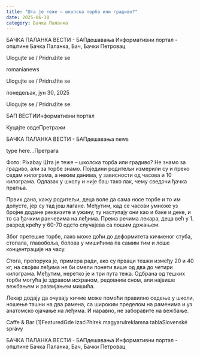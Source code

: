```yaml
---
title: "Шта је теже – школска торба или градиво?"
date: 2025-06-30
category: Бачка Паланка
---
```


БАЧКА ПАЛАНКА ВЕСТИ - БАПдешавања Информативни портал - општине Бачка Паланка, Бач, Бачки Петровац

Ulogujte se / Pridružite se

romanianews

Ulogujte se / Pridružite se

понедељак, јун 30, 2025

Ulogujte se / Pridružite se

БАП ВЕСТИИнформативни портал

Куцајте овдеПретражи

БАЧКА ПАЛАНКА ВЕСТИ - БАПдешавања news

type here...Претрага

Фото: Pixabay
            Шта је теже – школска торба или градиво? Не знамо за градиво, али за торбе знамо. Поједини родитељи измерили су и преко седам килограма, а неким данима, у зависности од часова и 10 килограма. Одлазак у школу и није баш тако лак, чему сведочи ђачка пратња.

Првих дана, кажу родитељи, деца воле да сама носе торбе и то им допусте, јер су тад још лагане. Међутим, кад се часови умноже уз бројне додане реквизите и ужину, ту наступају они као и баке и деке, и то са ђачким ранчевима на леђима.
Према речима лекара, деца већ у 1. разред крећу у 60-70 одсто случајева са лошим држањем.


Због претешке торбе, лако може доћи до деформитета кичменог стуба, стопала, главобоља, болова у мишићима па самим тим и лоше концентрације на часу.


Стога, препорука је, примера ради, ако су прваци тешки између 20 и 40 кг, на својим леђима не би смели понети више од два до четири килограма. Међутим, неретко је и три пута тежа.
Одбрана од тешких торби могућа је здравом исхраном, редовним сном, али највише вежбањем и развијањем мишића.


Лекар додају да очувају кичме може помоћи правилно седење у школи, ношење ташни на два рамена, са широким пределом на раменима и уз анатомско ојачање на леђима. И наравно, не заборавите на вежбање.

Caffe & Bar (1)FeaturedGde izaći?hírek magyarulreklamna tablaSlovenské správy

БАЧКА ПАЛАНКА ВЕСТИ - БАПдешавања Информативни портал - општине Бачка Паланка, Бач, Бачки Петровац
